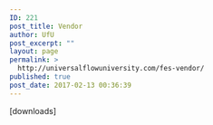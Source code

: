 ```yaml
---
ID: 221
post_title: Vendor
author: UfU
post_excerpt: ""
layout: page
permalink: >
  http://universalflowuniversity.com/fes-vendor/
published: true
post_date: 2017-02-13 00:36:39
---
```

[downloads]
